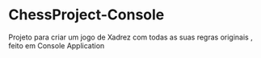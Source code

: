 # ChessProject-Console
Projeto para criar um jogo de Xadrez com todas as suas regras originais , feito em Console Application 
